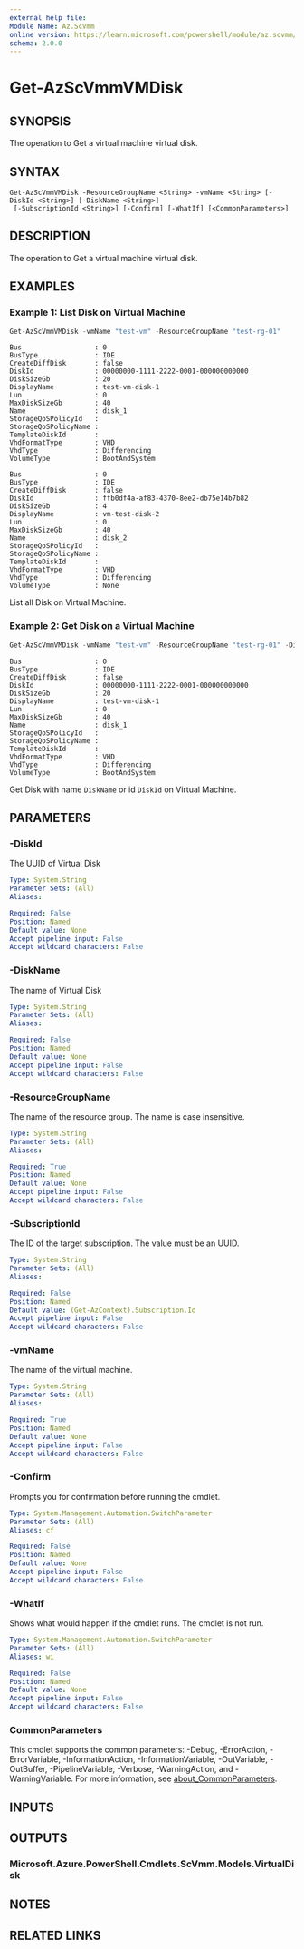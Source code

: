 ```yaml
---
external help file:
Module Name: Az.ScVmm
online version: https://learn.microsoft.com/powershell/module/az.scvmm/update-azscvmmvmdisk
schema: 2.0.0
---
```


# Get-AzScVmmVMDisk

## SYNOPSIS
The operation to Get a virtual machine virtual disk.

## SYNTAX

```
Get-AzScVmmVMDisk -ResourceGroupName <String> -vmName <String> [-DiskId <String>] [-DiskName <String>]
 [-SubscriptionId <String>] [-Confirm] [-WhatIf] [<CommonParameters>]
```

## DESCRIPTION
The operation to Get a virtual machine virtual disk.

## EXAMPLES

### Example 1: List Disk on Virtual Machine
```powershell
Get-AzScVmmVMDisk -vmName "test-vm" -ResourceGroupName "test-rg-01"
```

```output
Bus                  : 0
BusType              : IDE
CreateDiffDisk       : false
DiskId               : 00000000-1111-2222-0001-000000000000
DiskSizeGb           : 20
DisplayName          : test-vm-disk-1
Lun                  : 0
MaxDiskSizeGb        : 40
Name                 : disk_1
StorageQoSPolicyId   :
StorageQoSPolicyName :
TemplateDiskId       :
VhdFormatType        : VHD
VhdType              : Differencing
VolumeType           : BootAndSystem

Bus                  : 0
BusType              : IDE
CreateDiffDisk       : false
DiskId               : ffb0df4a-af83-4370-8ee2-db75e14b7b82
DiskSizeGb           : 4
DisplayName          : vm-test-disk-2
Lun                  : 0
MaxDiskSizeGb        : 40
Name                 : disk_2
StorageQoSPolicyId   :
StorageQoSPolicyName :
TemplateDiskId       :
VhdFormatType        : VHD
VhdType              : Differencing
VolumeType           : None
```

List all Disk on Virtual Machine.

### Example 2: Get Disk on a Virtual Machine
```powershell
Get-AzScVmmVMDisk -vmName "test-vm" -ResourceGroupName "test-rg-01" -DiskName "disk_1"
```

```output
Bus                  : 0
BusType              : IDE
CreateDiffDisk       : false
DiskId               : 00000000-1111-2222-0001-000000000000
DiskSizeGb           : 20
DisplayName          : test-vm-disk-1
Lun                  : 0
MaxDiskSizeGb        : 40
Name                 : disk_1
StorageQoSPolicyId   :
StorageQoSPolicyName :
TemplateDiskId       :
VhdFormatType        : VHD
VhdType              : Differencing
VolumeType           : BootAndSystem
```

Get Disk with name `DiskName` or id `DiskId` on Virtual Machine.

## PARAMETERS

### -DiskId
The UUID of Virtual Disk

```yaml
Type: System.String
Parameter Sets: (All)
Aliases:

Required: False
Position: Named
Default value: None
Accept pipeline input: False
Accept wildcard characters: False
```

### -DiskName
The name of Virtual Disk

```yaml
Type: System.String
Parameter Sets: (All)
Aliases:

Required: False
Position: Named
Default value: None
Accept pipeline input: False
Accept wildcard characters: False
```

### -ResourceGroupName
The name of the resource group.
The name is case insensitive.

```yaml
Type: System.String
Parameter Sets: (All)
Aliases:

Required: True
Position: Named
Default value: None
Accept pipeline input: False
Accept wildcard characters: False
```

### -SubscriptionId
The ID of the target subscription.
The value must be an UUID.

```yaml
Type: System.String
Parameter Sets: (All)
Aliases:

Required: False
Position: Named
Default value: (Get-AzContext).Subscription.Id
Accept pipeline input: False
Accept wildcard characters: False
```

### -vmName
The name of the virtual machine.

```yaml
Type: System.String
Parameter Sets: (All)
Aliases:

Required: True
Position: Named
Default value: None
Accept pipeline input: False
Accept wildcard characters: False
```

### -Confirm
Prompts you for confirmation before running the cmdlet.

```yaml
Type: System.Management.Automation.SwitchParameter
Parameter Sets: (All)
Aliases: cf

Required: False
Position: Named
Default value: None
Accept pipeline input: False
Accept wildcard characters: False
```

### -WhatIf
Shows what would happen if the cmdlet runs.
The cmdlet is not run.

```yaml
Type: System.Management.Automation.SwitchParameter
Parameter Sets: (All)
Aliases: wi

Required: False
Position: Named
Default value: None
Accept pipeline input: False
Accept wildcard characters: False
```

### CommonParameters
This cmdlet supports the common parameters: -Debug, -ErrorAction, -ErrorVariable, -InformationAction, -InformationVariable, -OutVariable, -OutBuffer, -PipelineVariable, -Verbose, -WarningAction, and -WarningVariable. For more information, see [about_CommonParameters](http://go.microsoft.com/fwlink/?LinkID=113216).

## INPUTS

## OUTPUTS

### Microsoft.Azure.PowerShell.Cmdlets.ScVmm.Models.VirtualDisk

## NOTES

## RELATED LINKS

